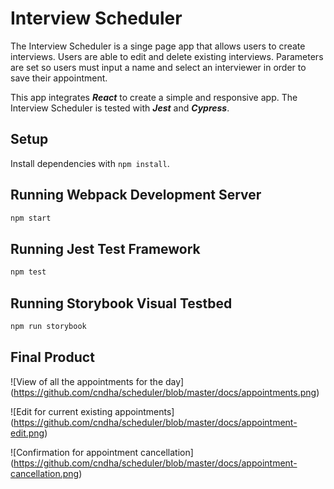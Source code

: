 # Interview Scheduler

The Interview Scheduler is a singe page app that allows users to create interviews. Users are able to edit and delete existing interviews. Parameters are set so users must input a name and select an interviewer in order to save their appointment.

This app integrates ***React*** to create a simple and responsive app. The Interview Scheduler is tested with ***Jest*** and ***Cypress***.  

## Setup

Install dependencies with `npm install`.

## Running Webpack Development Server

```sh
npm start
```

## Running Jest Test Framework

```sh
npm test
```

## Running Storybook Visual Testbed

```sh
npm run storybook
```

## Final Product
![View of all the appointments for the day] (https://github.com/cndha/scheduler/blob/master/docs/appointments.png)

![Edit for current existing appointments] (https://github.com/cndha/scheduler/blob/master/docs/appointment-edit.png)

![Confirmation for appointment cancellation] (https://github.com/cndha/scheduler/blob/master/docs/appointment-cancellation.png)